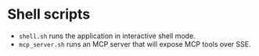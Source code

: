 # Shell scripts

- `shell.sh` runs the application in interactive shell mode.
- `mcp_server.sh` runs an MCP server that will expose MCP tools over SSE.
